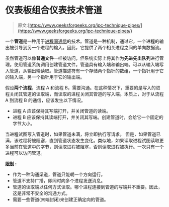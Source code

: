 # 仪表板组合仪表技术管道

> 原文:[https://www.geeksforgeeks.org/ipc-technique-pipes/](https://www.geeksforgeeks.org/ipc-technique-pipes/)

一个**管道**是一种用于[进程间通信](https://www.geeksforgeeks.org/inter-process-communication-ipc/)的技术。管道是一种机制，通过它，一个进程的输出被引导到另一个进程的输入。因此，它提供了两个相关进程之间的单向数据流。

虽然管道可以像**普通文件**一样被访问，但系统实际上将其作为**先进先出队列**进行管理。使用管道系统调用创建管道文件。管道具有输入端和输出端。可以从输入端写入管道，从输出端读取。管道描述符有一个存储两个指针的数组，一个指针用于它的输入端，另一个指针用于它的输出端。

假设**两个流程**，流程 A 和流程 B，需要沟通。在这种情况下，重要的是写入的进程关闭其管道的读取端，而读取的进程关闭其管道的写入端。本质上，对于从流程 A 到流程 B 的通信，应该发生以下情况。

*   进程 A 应该保持其写端打开，并关闭管道的读端。
*   进程 B 应该保持其读端打开，并关闭其写端。创建管道时，会给它一个固定的字节大小。

当进程试图写入管道时，如果管道未满，将立即执行写请求。
但是，如果管道已满，该过程将被阻塞，直到管道状态发生变化。类似地，如果读取进程试图读取更多当前在管道中的字节，则读取进程被阻塞，否则读取进程被执行。一次只有一个进程可以访问管道。

**<u>限制</u> :**

*   作为一种沟通渠道，管道只能朝一个方向运行。
*   管道不支持广播，即同时向多个进程发送消息。
*   管道的读取端以任何方式读取。哪个进程连接到管道的写端并不重要。因此，这是非常不安全的沟通方式。
*   需要一些管道(末端封闭)来创建正确定向的管道。